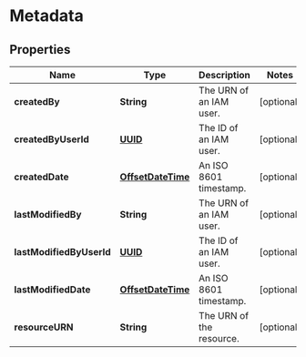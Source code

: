 

# Metadata

## Properties

| Name | Type | Description | Notes |
| ------------ | ------------- | ------------- | ------------- |
| **createdBy** | **String** | The URN of an IAM user. |  [optional] |
| **createdByUserId** | [**UUID**](UUID.md) | The ID of an IAM user. |  [optional] |
| **createdDate** | [**OffsetDateTime**](OffsetDateTime.md) | An ISO 8601 timestamp. |  [optional] |
| **lastModifiedBy** | **String** | The URN of an IAM user. |  [optional] |
| **lastModifiedByUserId** | [**UUID**](UUID.md) | The ID of an IAM user. |  [optional] |
| **lastModifiedDate** | [**OffsetDateTime**](OffsetDateTime.md) | An ISO 8601 timestamp. |  [optional] |
| **resourceURN** | **String** | The URN of the resource. |  [optional] |


